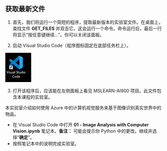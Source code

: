 ﻿---
lab:
    title: '使用计算机视觉进行图像分析'
---

## 获取最新文件 

1. 首先，我们将运行一个简短的程序，提取最新版本的实验室文件。在桌面上，查找文件 **GET_FILES** 并双击它。这会运行一个命令。命令运行后，最后一行将显示“按任意键继续…”。你可以关闭该面板。

2.  启动 Visual Studio Code（程序图标固定在底部任务栏上）。 

![Visual Studio Code 图标](./images/vscode.jpg)

3. 打开该程序后，应该能在左侧面板上看见 MSLEARN-AI900 项目。此文件包含本课程的实验室。 

本实验室介绍如何使用 Azure 中的计算机视觉服务来基于图像识别真实世界中的物品。

-  在 Visual Studio Code 中打开 **01 - Image Analysis with Computer Vision.ipynb** 笔记本。**备注：** 可能会提示你 Python 中的更改。继续并选择“**确定**”。  
-  按照笔记本中的说明完成实验室。
